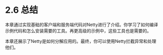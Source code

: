 # 2.6 总结

本章通过实现基础的客户端和服务端代码对Netty进行了介绍。你学习了如何编译示例代码和怎么安装需要的工具。再更高级的示例中，这些工具也是需要的。

本章还展示了Netty是如何分解应用的。最终，你可以使用Netty拦截异常和处理他们。

